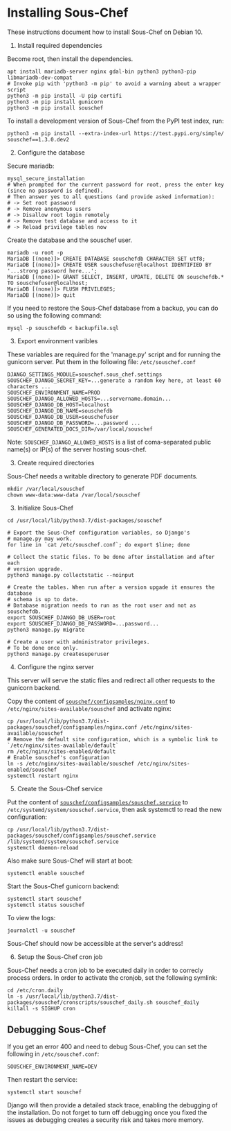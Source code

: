 # Installing Sous-Chef

These instructions document how to install Sous-Chef on Debian 10.

1. Install required dependencies

Become root, then install the dependencies.

```
apt install mariadb-server nginx gdal-bin python3 python3-pip libmariadb-dev-compat
# Invoke pip with 'python3 -m pip' to avoid a warning about a wrapper script
python3 -m pip install -U pip certifi
python3 -m pip install gunicorn
python3 -m pip install souschef
```

To install a development version of Sous-Chef from the PyPI test index, run:
```
python3 -m pip install --extra-index-url https://test.pypi.org/simple/ souschef==1.3.0.dev2
```

2. Configure the database

Secure mariadb:

```
mysql_secure_installation
# When prompted for the current password for root, press the enter key (since no password is defined).
# Then answer yes to all questions (and provide asked information):
# -> Set root password
# -> Remove anonymous users
# -> Disallow root login remotely
# -> Remove test database and access to it
# -> Reload privilege tables now
```

Create the database and the souschef user.

```
mariadb -u root -p
MariaDB [(none)]> CREATE DATABASE souschefdb CHARACTER SET utf8;
MariaDB [(none)]> CREATE USER souschefuser@localhost IDENTIFIED BY '...strong password here...';
MariaDB [(none)]> GRANT SELECT, INSERT, UPDATE, DELETE ON souschefdb.* TO souschefuser@localhost;
MariaDB [(none)]> FLUSH PRIVILEGES;
MariaDB [(none)]> quit
```

If you need to restore the Sous-Chef database from a backup, you can do so using the following command:
```
mysql -p souschefdb < backupfile.sql
```

3. Export environment varibles

These variables are required for the 'manage.py' script and for running the gunicorn server. Put them in the following file: `/etc/souschef.conf`

```
DJANGO_SETTINGS_MODULE=souschef.sous_chef.settings
SOUSCHEF_DJANGO_SECRET_KEY=...generate a random key here, at least 60 characters ...
SOUSCHEF_ENVIRONMENT_NAME=PROD
SOUSCHEF_DJANGO_ALLOWED_HOSTS=...servername.domain...
SOUSCHEF_DJANGO_DB_HOST=localhost
SOUSCHEF_DJANGO_DB_NAME=souschefdb
SOUSCHEF_DJANGO_DB_USER=souschefuser
SOUSCHEF_DJANGO_DB_PASSWORD=...password ...
SOUSCHEF_GENERATED_DOCS_DIR=/var/local/souschef
```

Note: `SOUSCHEF_DJANGO_ALLOWED_HOSTS` is a list of coma-separated public name(s) or IP(s) of the server hosting sous-chef.

3. Create required directories

Sous-Chef needs a writable directory to generate PDF documents.

```
mkdir /var/local/souschef
chown www-data:www-data /var/local/souschef
```

3. Initialize Sous-Chef

```
cd /usr/local/lib/python3.7/dist-packages/souschef

# Export the Sous-Chef configuration variables, so Django's
# manage.py may work.
for line in `cat /etc/souschef.conf`; do export $line; done

# Collect the static files. To be done after installation and after each
# version upgrade.
python3 manage.py collectstatic --noinput

# Create the tables. When run after a version upgade it ensures the database
# schema is up to date.
# Database migration needs to run as the root user and not as souschefdb.
export SOUSCHEF_DJANGO_DB_USER=root
export SOUSCHEF_DJANGO_DB_PASSWORD=...password...
python3 manage.py migrate

# Create a user with administrator privileges.
# To be done once only.
python3 manage.py createsuperuser
```

4. Configure the nginx server

This server will serve the static files and redirect all other requests to the gunicorn backend.

Copy the content of [`souschef/configsamples/nginx.conf`](souschef/configsamples/nginx.conf) to `/etc/nginx/sites-available/souschef` and activate nginx:

```
cp /usr/local/lib/python3.7/dist-packages/souschef/configsamples/nginx.conf /etc/nginx/sites-available/souschef
# Remove the default site configuration, which is a symbolic link to `/etc/nginx/sites-available/default`
rm /etc/nginx/sites-enabled/default
# Enable souschef's configuration
ln -s /etc/nginx/sites-available/souschef /etc/nginx/sites-enabled/souschef
systemctl restart nginx
```

5. Create the Sous-Chef service

Put the content of [`souschef/configsamples/souschef.service`](souschef/configsamples/souschef.service) to `/etc/systemd/system/souschef.service`, then ask systemctl to read the new configuration:

```
cp /usr/local/lib/python3.7/dist-packages/souschef/configsamples/souschef.service /lib/systemd/system/souschef.service
systemctl daemon-reload
```

Also make sure Sous-Chef will start at boot:
```
systemctl enable souschef
```

Start the Sous-Chef gunicorn backend:

```
systemctl start souschef
systemctl status souschef
```

To view the logs:

```
journalctl -u souschef
```

Sous-Chef should now be accessible at the server's address!

6. Setup the Sous-Chef cron job

Sous-Chef needs a cron job to be executed daily in order to correcly process orders. In order to activate the cronjob, set the following symlink:

```
cd /etc/cron.daily
ln -s /usr/local/lib/python3.7/dist-packages/souschef/cronscripts/souschef_daily.sh souschef_daily
killall -s SIGHUP cron
```

## Debugging Sous-Chef

If you get an error 400 and need to debug Sous-Chef, you can set the following in `/etc/souschef.conf`:

```
SOUSCHEF_ENVIRONMENT_NAME=DEV
```

Then restart the service:

```
systemctl start souschef
```

Django will then provide a detailed stack trace, enabling the debugging of the installation. Do not forget to turn off debugging once you fixed the issues as debugging creates a security risk and takes more memory.
